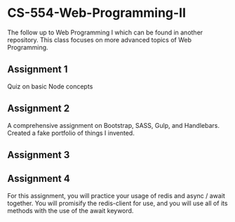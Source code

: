 # CS-554-Web-Programming-II
The follow up to Web Programming I which can be found in another repository. This class focuses on more advanced topics of Web Programming.

## Assignment 1
Quiz on basic Node concepts

## Assignment 2
A comprehensive assignment on Bootstrap, SASS, Gulp, and Handlebars. Created a fake portfolio of things I invented.

## Assignment 3

## Assignment 4
For this assignment, you will practice your usage of redis and async / await together. You will promisify the redis-client for use, and you will use all of its methods with the use of the await keyword.


